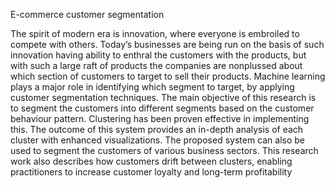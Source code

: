 E-commerce customer segmentation

The spirit of modern era is innovation, where everyone is embroiled to compete with others. Today’s businesses are being run on the basis of such innovation having ability to enthral the customers with the products, but with such a large raft of products the companies are nonplussed about which section of customers to target to sell their products. Machine learning plays a major role in identifying which segment to target, by applying customer segmentation techniques. The main objective of this research is to segment the customers into different segments based on the customer behaviour pattern. Clustering has been proven effective in implementing this. The outcome of this system provides an in-depth analysis of each cluster with enhanced visualizations. The proposed system can also be used to segment the customers of various business sectors. This research work also describes how customers drift between clusters, enabling practitioners to increase customer loyalty and long-term profitability
